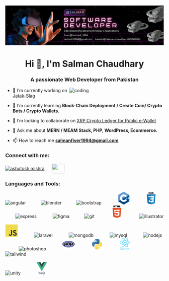 
![logo](https://github.com/Salman-1994/Salman-1994/blob/main/Black%20and%20Purple%20Gradient%20Neon%20Futuristic%20Technology%20LinkedIn%20Banner.png?raw=true)

<h1 align="center">Hi 👋, I'm Salman Chaudhary</h1>
<h3 align="center">A passionate Web Developer from Pakistan</h3>

<img align="right" alt="coding" width="300"  src="https://i.gifer.com/Ry6p.gif">


- 🔭 I’m currently working on [Jatak-Slag](https://jataksalg.dk/)

- 🌱 I’m currently learning **Block-Chain Deployment / Create Coin/ Crypto Bots / Crypto Wallets.**

- 👯 I’m looking to collaborate on [XRP Crypto Ledger for Public e-Wallet](http://ledger.artisticsheaven.com/)

- 💬 Ask me about **MERN / MEAM Stack, PHP, WordPress, Ecommerce.**

- 📫 How to reach me **salmanfiver1994@gmail.com**

<h3 align="left">Connect with me:</h3>
<p align="left">
  <a href="https://www.linkedin.com/in/salman-chaudhary/" target="blank"><img align="center" src="https://raw.githubusercontent.com/rahuldkjain/github-profile-readme-generator/master/src/images/icons/Social/linked-in-alt.svg" alt="ashutosh mishra" height="30" width="40" /></a>&nbsp &nbsp &nbsp 
<a href="https://drive.google.com/file/d/1AV26lYWgin2WjwC_gE6XgDamSlIm_6GH/view?usp=sharing" target="blank"><img align="center" src="https://cdn-icons-png.flaticon.com/512/909/909212.png" height="30" width="40" /></a>

</p>



<h3 align="left">Languages and Tools:</h3>
<div class="icon-grid">
  <link href="https://angular.io" target="_blank" rel="noreferrer" style="text-decoration: none; color: inherit;">
    <img src="https://angular.io/assets/images/logos/angular/angular.svg" alt="angular" width="40" height="40"/>
  </link>
  <link href="https://www.blender.org/" target="_blank" rel="noreferrer" style="text-decoration: none; color: inherit;">
    &nbsp &nbsp &nbsp &nbsp &nbsp &nbsp<img src="https://download.blender.org/branding/community/blender_community_badge_white.svg" alt="blender" width="40" height="40"/>
  </link>
  <link href="https://getbootstrap.com" target="_blank" rel="noreferrer">
    &nbsp &nbsp &nbsp &nbsp &nbsp &nbsp<img src="https://blogs.purecode.ai/blogs/wp-content/uploads/2023/12/giphy-6.gif" alt="bootstrap" width="40" height="40"/>
  </link>
  <link href="https://www.w3schools.com/cpp/" target="_blank" rel="noreferrer">
   &nbsp &nbsp &nbsp &nbsp &nbsp &nbsp <img src="https://raw.githubusercontent.com/devicons/devicon/master/icons/cplusplus/cplusplus-original.svg" alt="cplusplus" width="40" height="40"/>
  </link>
  <link href="https://www.w3schools.com/css/" target="_blank" rel="noreferrer">
    &nbsp &nbsp &nbsp &nbsp &nbsp &nbsp<img src="https://raw.githubusercontent.com/devicons/devicon/master/icons/css3/css3-original-wordmark.svg" alt="css3" width="40" height="40"/>
  </link>
  <link href="https://expressjs.com" target="_blank" rel="noreferrer">
   &nbsp &nbsp &nbsp &nbsp &nbsp &nbsp <img src="https://user-images.githubusercontent.com/74038190/212257460-738ff738-247f-4445-a718-cdd0ca76e2db.gif" alt="express" width="40" height="40"/>
  </link>
  <link href="https://www.figma.com/" target="_blank" rel="noreferrer">
   &nbsp &nbsp &nbsp &nbsp &nbsp &nbsp <img src="https://www.vectorlogo.zone/logos/figma/figma-icon.svg" alt="figma" width="40" height="40"/>
  </link>
  <link href="https://git-scm.com/" target="_blank" rel="noreferrer">
    &nbsp &nbsp &nbsp &nbsp &nbsp &nbsp<img src="https://www.vectorlogo.zone/logos/git-scm/git-scm-icon.svg" alt="git" width="40" height="40"/>
  </link>
  <link href="https://www.w3.org/html/" target="_blank" rel="noreferrer">
   &nbsp &nbsp &nbsp &nbsp &nbsp &nbsp <img src="https://raw.githubusercontent.com/devicons/devicon/master/icons/html5/html5-original-wordmark.svg" alt="html5" width="40" height="40"/>
  </link>
  <link href="https://www.adobe.com/in/products/illustrator.html" target="_blank" rel="noreferrer">
   &nbsp &nbsp &nbsp &nbsp &nbsp &nbsp <img src="https://www.vectorlogo.zone/logos/adobe_illustrator/adobe_illustrator-icon.svg" alt="illustrator" width="40" height="40"/>
  </link> <br><br>
  <link href="https://developer.mozilla.org/en-US/docs/Web/JavaScript" target="_blank" rel="noreferrer">
   <img src="https://raw.githubusercontent.com/devicons/devicon/master/icons/javascript/javascript-original.svg" alt="javascript" width="40" height="40"/>
  </link>
  <link href="https://laravel.com/" target="_blank" rel="noreferrer">
   &nbsp &nbsp &nbsp &nbsp &nbsp &nbsp <img src="https://assets-v2.lottiefiles.com/a/639784ea-1171-11ee-aea8-735bf223615c/IyZGK6hpdA.gif" alt="laravel" width="40" height="40"/>
  </link>
  <link href="https://www.mongodb.com/" target="_blank" rel="noreferrer">
   &nbsp &nbsp &nbsp &nbsp &nbsp &nbsp <img src="https://miro.medium.com/v2/resize:fit:1000/1*m2M7BVJ5XC96hpl_lgKIkg.gif" alt="mongodb" width="40" height="40"/>
  </link>
  <link href="https://www.mysql.com/" target="_blank" rel="noreferrer">
  &nbsp &nbsp &nbsp &nbsp &nbsp &nbsp  <img src="https://ih1.redbubble.net/image.5536116430.2042/st,small,507x507-pad,600x600,f8f8f8.jpg" alt="mysql" width="40" height="40"/>
  </link>
  <link href="https://nodejs.org" target="_blank" rel="noreferrer">
   &nbsp &nbsp &nbsp &nbsp &nbsp &nbsp <img src="https://ljgonzalez.cl/MyGPTs/gpt_pictures/express.png" alt="nodejs" width="40" height="40"/>
  </link>
  <link href="https://www.photoshop.com/en" target="_blank" rel="noreferrer">
    &nbsp &nbsp &nbsp &nbsp &nbsp &nbsp<img src="https://www.cdnlogo.com/logos/a/76/adobe-photoshop-cs6.svg" alt="photoshop" width="40" height="40"/>
  </link>
  <link href="https://www.php.net" target="_blank" rel="noreferrer">
   &nbsp &nbsp &nbsp &nbsp &nbsp &nbsp <img src="https://raw.githubusercontent.com/devicons/devicon/master/icons/php/php-original.svg" alt="php" width="40" height="40"/>
  </link>
  <link href="https://www.python.org" target="_blank" rel="noreferrer">
   &nbsp &nbsp &nbsp &nbsp &nbsp &nbsp <img src="https://raw.githubusercontent.com/devicons/devicon/master/icons/python/python-original.svg" alt="python" width="40" height="40"/>
  </link>
  <link href="https://reactjs.org/" target="_blank" rel="noreferrer">
    &nbsp &nbsp &nbsp &nbsp &nbsp &nbsp<img src="https://raw.githubusercontent.com/devicons/devicon/master/icons/react/react-original-wordmark.svg" alt="react" width="40" height="40"/>
  </link>

  <link href="https://tailwindcss.com/" target="_blank" rel="noreferrer">
    &nbsp &nbsp &nbsp &nbsp &nbsp &nbsp<img src="https://www.vectorlogo.zone/logos/tailwindcss/tailwindcss-icon.svg" alt="tailwind" width="40" height="40"/>
  </link><br><br>
  <link href="https://unity.com/" target="_blank" rel="noreferrer">
    <img src="https://encrypted-tbn0.gstatic.com/images?q=tbn:ANd9GcT2scSWt348NIK_qHXrAYLmQUvNI309WugzgWuOtbfTuVk0F0Td_nbQvxVYQIeZSSrk_Vk&usqp=CAU" alt="unity" width="40" height="40"/>
  </link>
  <link href="https://vuejs.org/" target="_blank" rel="noreferrer">
    &nbsp &nbsp &nbsp &nbsp &nbsp &nbsp<img src="https://raw.githubusercontent.com/devicons/devicon/master/icons/vuejs/vuejs-original-wordmark.svg" alt="vuejs" width="40" height="40"/>
  </link>
</div>



